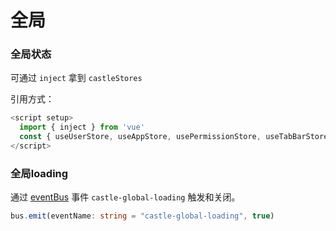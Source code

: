 # 全局

### 全局状态
可通过 `inject` 拿到 `castleStores`

引用方式：
```js
<script setup>
  import { inject } from 'vue'
  const { useUserStore, useAppStore, usePermissionStore, useTabBarStore } = inject('castleStores')
</script>
```

### 全局loading

通过 [eventBus](../utils//README.md#eventbus) 事件 `castle-global-loading` 触发和关闭。

```ts
bus.emit(eventName: string = "castle-global-loading", true)
```



